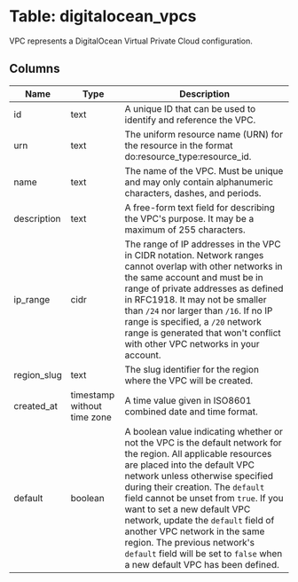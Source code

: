 
# Table: digitalocean_vpcs
VPC represents a DigitalOcean Virtual Private Cloud configuration.
## Columns
| Name        | Type           | Description  |
| ------------- | ------------- | -----  |
|id|text|A unique ID that can be used to identify and reference the VPC.|
|urn|text|The uniform resource name (URN) for the resource in the format do:resource_type:resource_id.|
|name|text|The name of the VPC. Must be unique and may only contain alphanumeric characters, dashes, and periods.|
|description|text|A free-form text field for describing the VPC's purpose. It may be a maximum of 255 characters.|
|ip_range|cidr|The range of IP addresses in the VPC in CIDR notation. Network ranges cannot overlap with other networks in the same account and must be in range of private addresses as defined in RFC1918. It may not be smaller than `/24` nor larger than `/16`. If no IP range is specified, a `/20` network range is generated that won't conflict with other VPC networks in your account.|
|region_slug|text|The slug identifier for the region where the VPC will be created.|
|created_at|timestamp without time zone|A time value given in ISO8601 combined date and time format.|
|default|boolean|A boolean value indicating whether or not the VPC is the default network for the region. All applicable resources are placed into the default VPC network unless otherwise specified during their creation. The `default` field cannot be unset from `true`. If you want to set a new default VPC network, update the `default` field of another VPC network in the same region. The previous network's `default` field will be set to `false` when a new default VPC has been defined.|

